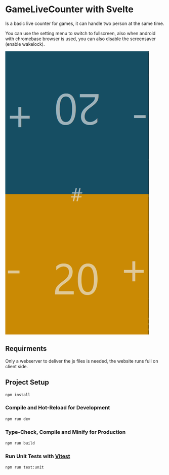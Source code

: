 # GameLiveCounter with Svelte

Is a basic live counter for games,
it can handle two person at the same time.

You can use the setting menu to switch to fullscreen,
also when android with chromebase browser is used,
you can also disable the screensaver (enable wakelock).

![App](doc/App.png)

## Requirments

Only a webserver to deliver the js files is needed,
the website runs full on client side.

## Project Setup

```sh
npm install
```

### Compile and Hot-Reload for Development

```sh
npm run dev
```

### Type-Check, Compile and Minify for Production

```sh
npm run build
```

### Run Unit Tests with [Vitest](https://vitest.dev/)

```sh
npm run test:unit
```
